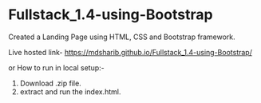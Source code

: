 # Fullstack_1.4-using-Bootstrap


Created a Landing Page using HTML, CSS and Bootstrap framework.


Live hosted link-
https://mdsharib.github.io/Fullstack_1.4-using-Bootstrap/


or 
How to run in local setup:-
1) Download .zip file.
2) extract and run the index.html.
